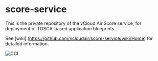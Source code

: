 # score-service

This is the private repository of the vCloud Air Score service, for deployment of TOSCA-based application blueprints.

See [wiki] (https://github.com/vcloudair/score-service/wiki/Home) for detailed information.

![CCI](https://magnum.travis-ci.com/vcloudair/score-service.svg?token=nbqWx87GyZzSWPQQsQME&branch=master "Circle CI")


